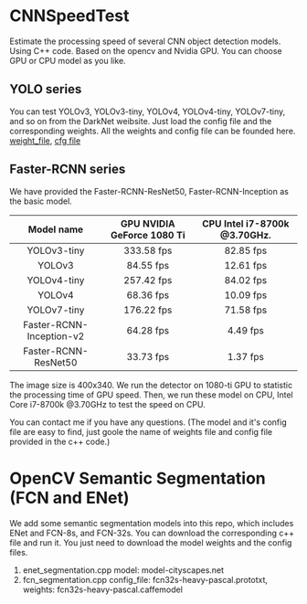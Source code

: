 # CNNSpeedTest
Estimate the processing speed of several CNN object detection models.
Using C++ code. Based on the opencv and Nvidia GPU. You can choose GPU or CPU model as you like.

## YOLO series
You can test YOLOv3, YOLOv3-tiny, YOLOv4, YOLOv4-tiny, YOLOv7-tiny, and so on from the DarkNet weibsite.
Just load the config file and the corresponding weights. All the weights and config file can be founded here. [weight_file](https://github.com/AlexeyAB/darknet/releases), [cfg file](https://github.com/AlexeyAB/darknet/tree/master/cfg)

## Faster-RCNN series
We have provided the Faster-RCNN-ResNet50, Faster-RCNN-Inception as the basic model.

| Model name               | GPU NVIDIA GeForce 1080 Ti  | CPU Intel i7-8700k @3.70GHz. |
| :------------------------: | :---------------------------: | :----------------------------: |
| YOLOv3-tiny              | 333.58 fps                  | 82.85 fps                    |
| YOLOv3                   | 84.55 fps                   | 12.61 fps                    |
| YOLOv4-tiny              | 257.42 fps                  | 84.02 fps                    |
| YOLOv4                   | 68.36 fps                   | 10.09 fps                    |
| YOLOv7-tiny              | 176.22 fps                   | 71.58 fps                    |
| Faster-RCNN-Inception-v2 | 64.28 fps                   | 4.49 fps                     |
| Faster-RCNN-ResNet50     | 33.73 fps                   | 1.37 fps                     |

The image size is 400x340. We run the detector on 1080-ti GPU to statistic the processing time of GPU speed.
Then, we run these model on CPU, Intel Core i7-8700k @3.70GHz to test the speed on CPU.

You can contact me if you have any questions.
(The model and it's config file are easy to find, just goole the name of weights file and config file provided in the c++ code.)

# OpenCV Semantic Segmentation (FCN and ENet)
We add some semantic segmentation models into this repo, which includes ENet and FCN-8s, and FCN-32s.
You can download the corresponding c++ file and run it.
You just need to download the model weights and the config files.

  1. enet_segmentation.cpp  model: model-cityscapes.net
  2. fcn_segmentation.cpp  config_file: fcn32s-heavy-pascal.prototxt, weights: fcn32s-heavy-pascal.caffemodel

